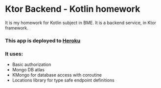 # Ktor Backend - Kotlin homework

It is my homework for Kotlin subject in BME. It is a backend service, in Ktor framework.

### This app is deployed to [Heroku](https://ktor-backend.herokuapp.com/)

### It uses: 
- Basic authorization
- Mongo DB atlas
- KMongo for database access with coroutine
- Locations library for type safe endpoint definitions